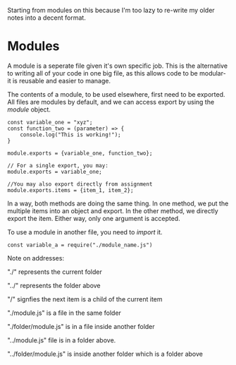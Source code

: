 Starting from modules on this because I'm too lazy to re-write my older notes into a decent format.

# Modules
A module is a seperate file given it's own specific job. This is the alternative to writing all of your code in one big file, as this allows code to be modular- it is reusable and easier to manage.

The contents of a module, to be used elsewhere, first need to be exported. All files are modules by default, and we can access export by using the *module* object.

```node
const variable_one = "xyz";
const function_two = (parameter) => {
    console.log("This is working!");
}

module.exports = {variable_one, function_two};

// For a single export, you may:
module.exports = variable_one;

//You may also export directly from assignment
module.exports.items = {item_1, item_2};
```

In a way, both methods are doing the same thing. In one method, we put the multiple items into an object and export. In the other method, we directly export the item. Either way, only one argument is accepted.

To use a module in another file, you need to *import* it. 

```node
const variable_a = require("./module_name.js")
```

Note on addresses:

"./" represents the current folder

"../" represents the folder above

"/" signfies the next item is a child of the current item

"./module.js" is a file in the same folder

"./folder/module.js" is in a file inside another folder

"../module.js" file is in a folder above.

"../folder/module.js" is inside another folder which is a folder above


